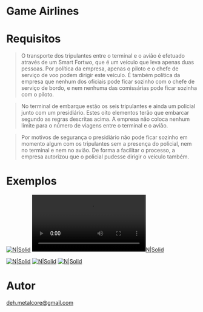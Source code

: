 # Game Airlines

# Requisitos
>  O transporte dos tripulantes entre o terminal e o avião é efetuado através de um Smart Fortwo, que
>é um veículo que leva apenas duas pessoas. Por política da empresa, apenas o piloto e o chefe de
>serviço de voo podem dirigir este veículo. É também política da empresa que nenhum dos oficiais
>pode ficar sozinho com o chefe de serviço de bordo, e nem nenhuma das comissárias pode ficar
>sozinha com o piloto.

>  No terminal de embarque estão os seis tripulantes e ainda um policial junto com um presidiário.
>Estes oito elementos terão que embarcar segundo as regras descritas acima. A empresa não coloca
>nenhum limite para o número de viagens entre o terminal e o avião.

>  Por motivos de segurança o presidiário não pode ficar sozinho em momento algum com os
>tripulantes sem a presença do policial, nem no terminal e nem no avião. De forma a facilitar o
>processo, a empresa autorizou que o policial pudesse dirigir o veículo também.

# Exemplos
[![N|Solid](https://raw.githubusercontent.com/andrelbuzzo/game-airlines/master/splash.gif)](https://raw.githubusercontent.com/andrelbuzzo/game-airlines/master/splash.gif)
[![N|Solid](https://raw.githubusercontent.com/andrelbuzzo/game-airlines/master/splash.mp4)](https://raw.githubusercontent.com/andrelbuzzo/game-airlines/master/splash.mp4)

[![N|Solid](https://i.imgur.com/EP4bf6R.png)](https://i.imgur.com/EP4bf6R.png)
[![N|Solid](https://i.imgur.com/LfX730l.png)](https://i.imgur.com/LfX730l.png)
[![N|Solid](https://i.imgur.com/qRK2rE0.png)](https://i.imgur.com/qRK2rE0.png)

# Autor
deh.metalcore@gmail.com